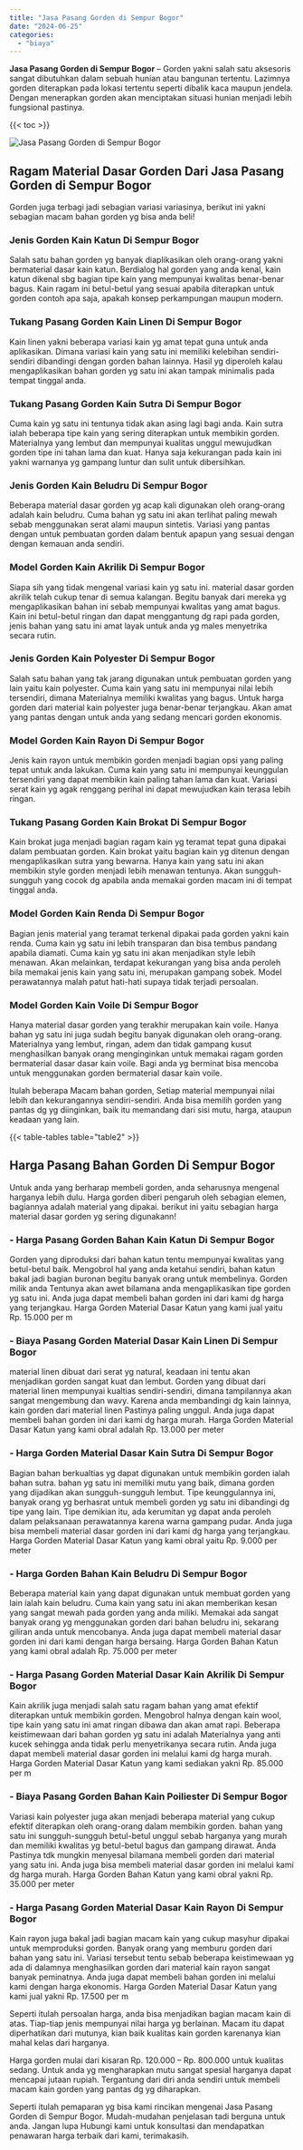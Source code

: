 ```yaml
---
title: "Jasa Pasang Gorden di Sempur Bogor"
date: "2024-06-25"
categories: 
  - "biaya"
---
```


**Jasa Pasang Gorden di Sempur Bogor** – Gorden yakni salah satu aksesoris sangat dibutuhkan dalam sebuah hunian atau bangunan tertentu. Lazimnya gorden diterapkan pada lokasi tertentu seperti dibalik kaca maupun jendela. Dengan menerapkan gorden akan menciptakan situasi hunian menjadi lebih fungsional pastinya.

{{< toc >}}

![Jasa Pasang Gorden di Sempur Bogor](/images/pasang-gorden-murah16.png)

## Ragam Material Dasar Gorden Dari Jasa Pasang Gorden di Sempur Bogor

Gorden juga terbagi jadi sebagian variasi variasinya, berikut ini yakni sebagian macam bahan gorden yg bisa anda beli!

### Jenis Gorden Kain Katun Di Sempur Bogor

Salah satu bahan gorden yg banyak diaplikasikan oleh orang-orang yakni bermaterial dasar kain katun. Berdialog hal gorden yang anda kenal, kain katun dikenal sbg bagian tipe kain yang mempunyai kwalitas benar-benar bagus. Kain ragam ini betul-betul yang sesuai apabila diterapkan untuk gorden contoh apa saja, apakah konsep perkampungan maupun modern.

### Tukang Pasang Gorden Kain Linen Di Sempur Bogor

Kain linen yakni beberapa variasi kain yg amat tepat guna untuk anda aplikasikan. Dimana variasi kain yang satu ini memiliki kelebihan sendiri-sendiri dibandingi dengan gorden bahan lainnya. Hasil yg diperoleh kalau mengaplikasikan bahan gorden yg satu ini akan tampak minimalis pada tempat tinggal anda.

### Tukang Pasang Gorden Kain Sutra Di Sempur Bogor

Cuma kain yg satu ini tentunya tidak akan asing lagi bagi anda. Kain sutra ialah beberapa tipe kain yang sering diterapkan untuk membikin gorden. Materialnya yang lembut dan mempunyai kualitas unggul mewujudkan gorden tipe ini tahan lama dan kuat. Hanya saja kekurangan pada kain ini yakni warnanya yg gampang luntur dan sulit untuk dibersihkan.

### Jenis Gorden Kain Beludru Di Sempur Bogor

Beberapa material dasar gorden yg acap kali digunakan oleh orang-orang adalah kain beludru. Cuma bahan yg satu ini akan terlihat paling mewah sebab menggunakan serat alami maupun sintetis. Variasi yang pantas dengan untuk pembuatan gorden dalam bentuk apapun yang sesuai dengan dengan kemauan anda sendiri.

### Model Gorden Kain Akrilik Di Sempur Bogor

Siapa sih yang tidak mengenal variasi kain yg satu ini. material dasar gorden akrilik telah cukup tenar di semua kalangan. Begitu banyak dari mereka yg mengaplikasikan bahan ini sebab mempunyai kwalitas yang amat bagus. Kain ini betul-betul ringan dan dapat menggantung dg rapi pada gorden, jenis bahan yang satu ini amat layak untuk anda yg males menyetrika secara rutin.

### Jenis Gorden Kain Polyester Di Sempur Bogor

Salah satu bahan yang tak jarang digunakan untuk pembuatan gorden yang lain yaitu kain polyester. Cuma kain yang satu ini mempunyai nilai lebih tersendiri, dimana Materialnya memiliki kwalitas yang bagus. Untuk harga gorden dari material kain polyester juga benar-benar terjangkau. Akan amat yang pantas dengan untuk anda yang sedang mencari gorden ekonomis.

### Model Gorden Kain Rayon Di Sempur Bogor

Jenis kain rayon untuk membikin gorden menjadi bagian opsi yang paling tepat untuk anda lakukan. Cuma kain yang satu ini mempunyai keunggulan tersendiri yang dapat membikin kain paling tahan lama dan kuat. Variasi serat kain yg agak renggang perihal ini dapat mewujudkan kain terasa lebih ringan.

### Tukang Pasang Gorden Kain Brokat Di Sempur Bogor

Kain brokat juga menjadi bagian ragam kain yg teramat tepat guna dipakai dalam pembuatan gorden. Kain brokat yaitu bagian kain yg ditenun dengan mengaplikasikan sutra yang bewarna. Hanya kain yang satu ini akan membikin style gorden menjadi lebih menawan tentunya. Akan sungguh-sungguh yang cocok dg apabila anda memakai gorden macam ini di tempat tinggal anda.

### Model Gorden Kain Renda Di Sempur Bogor

Bagian jenis material yang teramat terkenal dipakai pada gorden yakni kain renda. Cuma kain yg satu ini lebih transparan dan bisa tembus pandang apabila diamati. Cuma kain yg satu ini akan menjadikan style lebih menawan. Akan melainkan, terdapat kekurangan yang bisa anda peroleh bila memakai jenis kain yang satu ini, merupakan gampang sobek. Model perawatannya malah patut hati-hati supaya tidak terjadi persoalan.

### Model Gorden Kain Voile Di Sempur Bogor

Hanya material dasar gorden yang terakhir merupakan kain voile. Hanya bahan yg satu ini juga sudah begitu banyak digunakan oleh orang-orang. Materialnya yang lembut, ringan, adem dan tidak gampang kusut menghasilkan banyak orang menginginkan untuk memakai ragam gorden bermaterial dasar dasar kain voile. Bagi anda yg berminat bisa mencoba untuk menggunakan gorden bermaterial dasar kain voile.

Itulah beberapa Macam bahan gorden, Setiap material mempunyai nilai lebih dan kekurangannya sendiri-sendiri. Anda bisa memilih gorden yang pantas dg yg diinginkan, baik itu memandang dari sisi mutu, harga, ataupun keadaan yang lain.

{{< table-tables table="table2" >}}

## Harga Pasang Bahan Gorden Di Sempur Bogor

Untuk anda yang berharap membeli gorden, anda seharusnya mengenal harganya lebih dulu. Harga gorden diberi pengaruh oleh sebagian elemen, bagiannya adalah material yang dipakai. berikut ini yaitu sebagian harga material dasar gorden yg sering digunakann!

### \- Harga Pasang Gorden Bahan Kain Katun Di Sempur Bogor

Gorden yang diproduksi dari bahan katun tentu mempunyai kwalitas yang betul-betul baik. Mengobrol hal yang anda ketahui sendiri, bahan katun bakal jadi bagian buronan begitu banyak orang untuk membelinya. Gorden milik anda Tentunya akan awet bilamana anda mengaplikasikan tipe gorden yg satu ini. Anda juga dapat membeli bahan gorden ini dari kami dg harga yang terjangkau. Harga Gorden Material Dasar Katun yang kami jual yaitu Rp. 15.000 per m

### \- Biaya Pasang Gorden Material Dasar Kain Linen Di Sempur Bogor

material linen dibuat dari serat yg natural, keadaan ini tentu akan menjadikan gorden sangat kuat dan lembut. Gorden yang dibuat dari material linen mempunyai kualtias sendiri-sendiri, dimana tampilannya akan sangat mengembung dan wavy. Karena anda membandingi dg kain lainnya, kain gorden dari material linen Pastinya paling unggul. Anda juga dapat membeli bahan gorden ini dari kami dg harga murah. Harga Gorden Material Dasar Katun yang kami obral adalah Rp. 13.000 per meter

### \- Harga Gorden Material Dasar Kain Sutra Di Sempur Bogor

Bagian bahan berkualtias yg dapat digunakan untuk membikin gorden ialah bahan sutra. bahan yg satu ini memiliki mutu yang baik, dimana gorden yang dijadikan akan sungguh-sungguh lembut. Tipe keunggulannya ini, banyak orang yg berhasrat untuk membeli gorden yg satu ini dibandingi dg tipe yang lain. Tipe demikian itu, ada kerumitan yg dapat anda peroleh dalam pelaksanaan perawatannya karena warna gampang pudar. Anda juga bisa membeli material dasar gorden ini dari kami dg harga yang terjangkau. Harga Gorden Material Dasar Katun yang kami obral yaitu Rp. 9.000 per meter

### \- Harga Gorden Bahan Kain Beludru Di Sempur Bogor

Beberapa material kain yang dapat digunakan untuk membuat gorden yang lain ialah kain beludru. Cuma kain yang satu ini akan memberikan kesan yang sangat mewah pada gorden yang anda miliki. Memakai ada sangat banyak orang yg menggunakan gorden dari bahan beludru ini, sekarang giliran anda untuk mencobanya. Anda juga dapat membeli material dasar gorden ini dari kami dengan harga bersaing. Harga Gorden Bahan Katun yang kami obral adalah Rp. 75.000 per meter

### \- Harga Pasang Gorden Material Dasar Kain Akrilik Di Sempur Bogor

Kain akrilik juga menjadi salah satu ragam bahan yang amat efektif diterapkan untuk membikin gorden. Mengobrol halnya dengan kain wool, tipe kain yang satu ini amat ringan dibawa dan akan amat rapi. Beberapa keistimewaan dari bahan gorden yg satu ini adalah Materialnya yang anti kucek sehingga anda tidak perlu menyetrikanya secara rutin. Anda juga dapat membeli material dasar gorden ini melalui kami dg harga murah. Harga Gorden Material Dasar Katun yang kami sediakan yakni Rp. 85.000 per m

### \- Biaya Pasang Gorden Bahan Kain Poiliester Di Sempur Bogor

Variasi kain polyester juga akan menjadi beberapa material yang cukup efektif diterapkan oleh orang-orang dalam membikin gorden. bahan yang satu ini sungguh-sungguh betul-betul unggul sebab harganya yang murah dan memiliki kwalitas yg betul-betul bagus dan gampang dirawat. Anda Pastinya tdk mungkin menyesal bilamana membeli gorden dari material yang satu ini. Anda juga bisa membeli material dasar gorden ini melalui kami dg harga murah. Harga Gorden Bahan Katun yang kami obral yakni Rp. 35.000 per meter

### \- Harga Pasang Gorden Material Dasar Kain Rayon Di Sempur Bogor

Kain rayon juga bakal jadi bagian macam kain yang cukup masyhur dipakai untuk memproduksi gorden. Banyak orang yang memburu gorden dari bahan yang satu ini. Variasi tersebut tentu sebab beberapa keistimewaan yg ada di dalamnya menghasilkan gorden dari material kain rayon sangat banyak peminatnya. Anda juga dapat membeli bahan gorden ini melalui kami dengan harga ekonomis. Harga Gorden Material Dasar Katun yang kami jual yakni Rp. 17.500 per m

Seperti itulah persoalan harga, anda bisa menjadikan bagian macam kain di atas. Tiap-tiap jenis mempunyai nilai harga yg berlainan. Macam itu dapat diperhatikan dari mutunya, kian baik kualitas kain gorden karenanya kian mahal kelas dari harganya.

Harga gorden mulai dari kisaran Rp. 120.000 – Rp. 800.000 untuk kualitas sedang. Untuk anda yg mengharapkan mutu sangat spesial harganya dapat mencapai jutaan rupiah. Tergantung dari diri anda sendiri untuk membeli macam kain gorden yang pantas dg yg diharapkan.

Seperti itulah pemaparan yg bisa kami rincikan mengenai Jasa Pasang Gorden di Sempur Bogor. Mudah-mudahan penjelasan tadi berguna untuk anda. Jangan lupa Hubungi kami untuk konsultasi dan mendapatkan penawaran harga terbaik dari kami, terimakasih.
